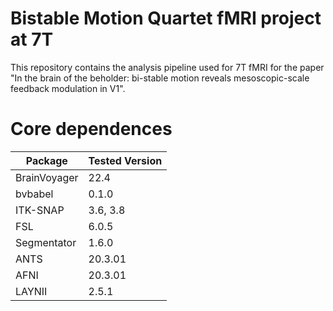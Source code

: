 # Bistable Motion Quartet fMRI project at 7T
This repository contains the analysis pipeline used for 7T fMRI for the paper "In the brain of the beholder: bi-stable motion reveals mesoscopic-scale feedback modulation in V1".

# Core dependences
| Package | Tested Version |                                            
| ------------- | ------------- |                 
| BrainVoyager  | 22.4  |
|bvbabel | 0.1.0|
| ITK-SNAP  | 3.6, 3.8  |
| FSL  | 6.0.5  |
| Segmentator | 1.6.0 |
| ANTS  | 20.3.01 |
| AFNI  | 20.3.01 |
| LAYNII  | 2.5.1 |

